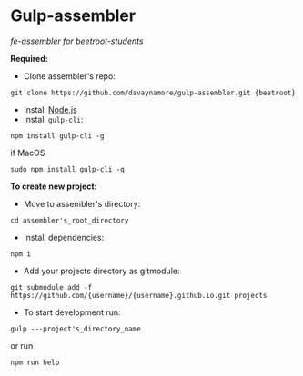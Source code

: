 # Gulp-assembler
_fe-assembler for beetroot-students_

**Required:**
* Clone assembler's repo:
```
git clone https://github.com/davaynamore/gulp-assembler.git {beetroot}
```

* Install [Node.js](https://nodejs.org/uk/)
* Install `gulp-cli`:
```
npm install gulp-cli -g
```
if MacOS
```
sudo npm install gulp-cli -g
```

**To create new project:**
* Move to assembler's directory:
```
cd assembler's_root_directory
```
* Install dependencies:
```
npm i
```
* Add your projects directory as gitmodule:
```
git submodule add -f https://github.com/{username}/{username}.github.io.git projects
```
* To start development run:
```
gulp ---project's_directory_name
```
or run
```
npm run help
```
